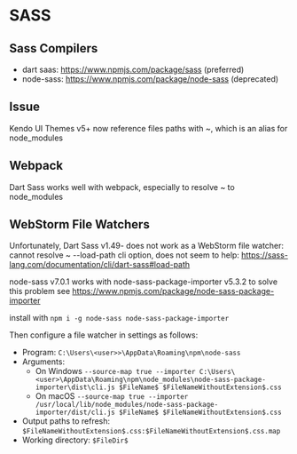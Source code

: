 # SASS

## Sass Compilers
- dart saas: https://www.npmjs.com/package/sass (preferred)
- node-sass: https://www.npmjs.com/package/node-sass (deprecated)

## Issue
Kendo UI Themes v5+ now reference files paths with ~, which is an alias for node_modules

## Webpack
Dart Sass works well with webpack, especially to resolve ~ to node_modules

## WebStorm File Watchers
Unfortunately, Dart Sass v1.49- does not work as a WebStorm file watcher: cannot resolve ~
--load-path cli option, does not seem to help: https://sass-lang.com/documentation/cli/dart-sass#load-path

node-sass v7.0.1 works with node-sass-package-importer v5.3.2 to solve this problem
see https://www.npmjs.com/package/node-sass-package-importer

install with `npm i -g node-sass node-sass-package-importer`

Then configure a file watcher in settings as follows:
- Program: `C:\Users\<user>>\AppData\Roaming\npm\node-sass`
- Arguments:
  - On Windows `--source-map true --importer C:\Users\<user>\AppData\Roaming\npm\node_modules\node-sass-package-importer\dist\cli.js $FileName$ $FileNameWithoutExtension$.css`
  - On macOS `--source-map true --importer /usr/local/lib/node_modules/node-sass-package-importer/dist/cli.js $FileName$ $FileNameWithoutExtension$.css`
- Output paths to refresh: `$FileNameWithoutExtension$.css:$FileNameWithoutExtension$.css.map`
- Working directory: `$FileDir$`
